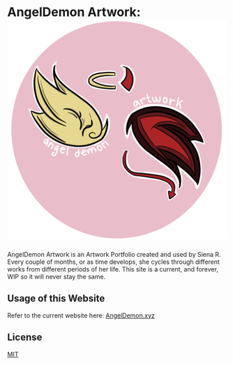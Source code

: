 # AngelDemon Artwork: ![Logo_Here][logo]
[logo]: ./assets/images/logo.png "Angel Demon Logo"

AngelDemon Artwork is an Artwork Portfolio created and used by Siena R. Every couple of months, or as time develops, she cycles through different works from different periods of her life. This site is a current, and forever, WIP so it will never stay the same.


## Usage of this Website
Refer to the current website here: [AngelDemon.xyz](https://angeldemon.xyz/)

## License

[MIT](https://choosealicense.com/licenses/mit/)
